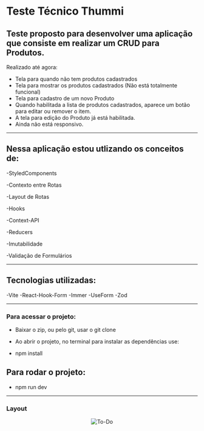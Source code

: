 # Teste Técnico Thummi

## Teste proposto para desenvolver uma aplicação que consiste em realizar um CRUD para Produtos.


Realizado até agora: 
- Tela para quando não tem produtos cadastrados
- Tela para mostrar os produtos cadastrados (Não está totalmente funcional) 
- Tela para cadastro de um novo Produto 
- Quando habilitada a lista de produtos cadastrados, aparece um botão para editar ou remover o item.
- A tela para edição do Produto já está habilitada. 
- Ainda não está responsivo. 



----------------------------------------------------------------

## Nessa aplicação estou utlizando os conceitos de: 

-StyledComponents

-Contexto entre Rotas

-Layout de Rotas

-Hooks

-Context-API

-Reducers

-Imutabilidade 

-Validação de Formulários


----------------------------------------------------------------

## Tecnologias utilizadas:
-Vite 
-React-Hook-Form
-Immer
-UseForm
-Zod


-----------------------------------------------------

### Para acessar o projeto: 

- Baixar o zip, ou pelo git, usar o git clone 

- Ao abrir o projeto, no terminal para instalar as dependências use:   
- npm install 

## Para rodar o projeto: 
- npm run dev 


-----------------------------------------------------

### Layout 

<div align="center">
<img align="center" alt="To-Do" src="https://i.imgur.com/tpbTjeu.png">
</div>
